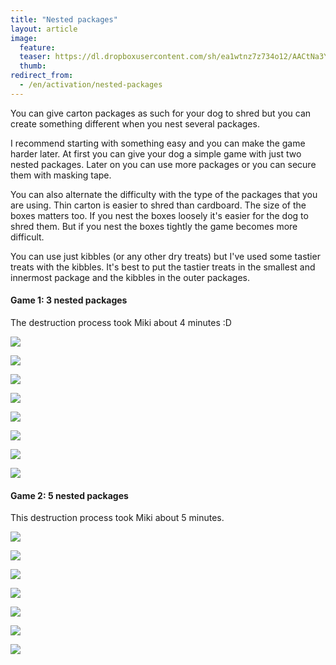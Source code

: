 ```yaml
---
title: "Nested packages"
layout: article
image:
  feature:
  teaser: https://dl.dropboxusercontent.com/sh/ea1wtnz7z734o12/AACtNa3YSjzjuolnwEWTykUNa/aktivointi/laatikot-sisakkain/DS09520-245px.jpg
  thumb:
redirect_from:
  - /en/activation/nested-packages
---
```


You can give carton packages as such for your dog to shred but you can create something different when you nest several packages.

I recommend starting with something easy and you can make the game harder later. At first you can give your dog a simple game with just two nested packages. Later on you can use more packages or you can secure them with masking tape.

You can also alternate the difficulty with the type of the packages that you are using. Thin carton is easier to shred than cardboard. The size of the boxes matters too. If you nest the boxes loosely it's easier for the dog to shred them. But if you nest the boxes tightly the game becomes more difficult.

You can use just kibbles (or any other dry treats) but I've used some tastier treats with the kibbles. It's best to put the tastier treats in the smallest and innermost package and the kibbles in the outer packages.

#### Game 1: 3 nested packages

The destruction process took Miki about 4 minutes :D

[![](https://dl.dropboxusercontent.com/sh/ea1wtnz7z734o12/AAAMubSGfo_o_GDbqPJTCGeXa/aktivointi/laatikot-sisakkain/DS09455-800px.jpg)](https://dl.dropboxusercontent.com/sh/ea1wtnz7z734o12/AACKGzPgDzipUb87ZVkQmUOua/aktivointi/laatikot-sisakkain/DS09455.jpg)

[![](https://dl.dropboxusercontent.com/sh/ea1wtnz7z734o12/AACNkxfX1FrPdeswtCLo24Npa/aktivointi/laatikot-sisakkain/DS09520-800px.jpg)](https://dl.dropboxusercontent.com/sh/ea1wtnz7z734o12/AABM7SouzX6lxQC8tboxjQkDa/aktivointi/laatikot-sisakkain/DS09520.jpg)

[![](https://dl.dropboxusercontent.com/sh/ea1wtnz7z734o12/AAAWGmK6s8qcKHMwdKCgCMH-a/aktivointi/laatikot-sisakkain/DS09601-800px.jpg)](https://dl.dropboxusercontent.com/sh/ea1wtnz7z734o12/AADkwg9h8KdWcR1MVI_6OOdwa/aktivointi/laatikot-sisakkain/DS09601.jpg)

[![](https://dl.dropboxusercontent.com/sh/ea1wtnz7z734o12/AABTt7JD4CsfTQfaArTJJ49Ua/aktivointi/laatikot-sisakkain/DS09633-800px.jpg)](https://dl.dropboxusercontent.com/sh/ea1wtnz7z734o12/AAAK-a45qVz8292h7C7E0mCla/aktivointi/laatikot-sisakkain/DS09633.jpg)

[![](https://dl.dropboxusercontent.com/sh/ea1wtnz7z734o12/AABsdUDf6A377r4haEoxcrzUa/aktivointi/laatikot-sisakkain/DS09655-800px.jpg)](https://dl.dropboxusercontent.com/sh/ea1wtnz7z734o12/AACyqVWBExInE3MBWcwDdAhTa/aktivointi/laatikot-sisakkain/DS09655.jpg)

[![](https://dl.dropboxusercontent.com/sh/ea1wtnz7z734o12/AADBG7nXlYxUt8paZAX6hn7sa/aktivointi/laatikot-sisakkain/DS09706-800px.jpg)](https://dl.dropboxusercontent.com/sh/ea1wtnz7z734o12/AAAZFVktY0fV9-Xq06esyc65a/aktivointi/laatikot-sisakkain/DS09706.jpg)

[![](https://dl.dropboxusercontent.com/sh/ea1wtnz7z734o12/AADPuGkm5alFp_63hYd7SCQGa/aktivointi/laatikot-sisakkain/DS09737-800px.jpg)](https://dl.dropboxusercontent.com/sh/ea1wtnz7z734o12/AABNxdX7fsPZ3k0uiWQ5hMhZa/aktivointi/laatikot-sisakkain/DS09737.jpg)

[![](https://dl.dropboxusercontent.com/sh/ea1wtnz7z734o12/AACbbR9ZxSD_id0MZ-iVXBONa/aktivointi/laatikot-sisakkain/DS09448_-800px.jpg)](https://dl.dropboxusercontent.com/sh/ea1wtnz7z734o12/AAB55FJWPlKLDqGsxbwV2Muna/aktivointi/laatikot-sisakkain/DS09448_.jpg)

#### Game 2: 5 nested packages

This destruction process took Miki about 5 minutes.

[![](https://dl.dropboxusercontent.com/sh/ea1wtnz7z734o12/AABJdoZmin-iV27lrjXDeXeSa/aktivointi/laatikot-sisakkain/DS12853-800px.jpg)](https://dl.dropboxusercontent.com/sh/ea1wtnz7z734o12/AABpVfl-4s76XWP5uDIjcjaYa/aktivointi/laatikot-sisakkain/DS12853.jpg)

[![](https://dl.dropboxusercontent.com/sh/ea1wtnz7z734o12/AAAfQgX5ylBhE5kwEtlrZrfka/aktivointi/laatikot-sisakkain/DS12875-800px.jpg)](https://dl.dropboxusercontent.com/sh/ea1wtnz7z734o12/AABgG8nb8fgGa6bpOPzAFUPQa/aktivointi/laatikot-sisakkain/DS12875.jpg)

[![](https://dl.dropboxusercontent.com/sh/ea1wtnz7z734o12/AACdRIdevIUqLTxnmkh3DE_oa/aktivointi/laatikot-sisakkain/DS13030-800px.jpg)](https://dl.dropboxusercontent.com/sh/ea1wtnz7z734o12/AAAkCeHHQaWucBPo1gwyIe0Wa/aktivointi/laatikot-sisakkain/DS13030.jpg)

[![](https://dl.dropboxusercontent.com/sh/ea1wtnz7z734o12/AAC0n5Kmdf4hckE2cFGm6QuCa/aktivointi/laatikot-sisakkain/DS13061-800px.jpg)](https://dl.dropboxusercontent.com/sh/ea1wtnz7z734o12/AACjmVpTgqy2MzH-ma9RX6mfa/aktivointi/laatikot-sisakkain/DS13061.jpg)

[![](https://dl.dropboxusercontent.com/sh/ea1wtnz7z734o12/AABRhiTgGwevEpwrB65p7M-oa/aktivointi/laatikot-sisakkain/DS13133-800px.jpg)](https://dl.dropboxusercontent.com/sh/ea1wtnz7z734o12/AABK_RQaqz2CVO5VECXmks2-a/aktivointi/laatikot-sisakkain/DS13133.jpg)

[![](https://dl.dropboxusercontent.com/sh/ea1wtnz7z734o12/AADw5WdBMwXCyinSzpplr8Csa/aktivointi/laatikot-sisakkain/DS13161-800px.jpg)](https://dl.dropboxusercontent.com/sh/ea1wtnz7z734o12/AABnBfqnEV07Um9F4mcdmxQVa/aktivointi/laatikot-sisakkain/DS13161.jpg)

[![](https://dl.dropboxusercontent.com/sh/ea1wtnz7z734o12/AAAl6FyChUG4UkMxAH4zaQ8fa/aktivointi/laatikot-sisakkain/Laatikot_sisakkain-kollaasi-800px.jpg)](https://dl.dropboxusercontent.com/sh/ea1wtnz7z734o12/AAB6q03z1lduTk34qakLk3Lka/aktivointi/laatikot-sisakkain/Laatikot_sisakkain-kollaasi.jpg)
